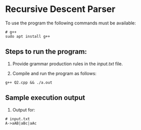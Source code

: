 # Recursive Descent Parser

To use the program the following commands must be available:

```
# g++
sudo apt install g++
```

## Steps to run the program:

1. Provide grammar production rules in the _input.txt_ file.

2. Compile and run the program as follows:

```
g++ Q2.cpp && ./a.out
```

## Sample execution output

1. Output for:

```
# input.txt
A->aAB|aBc|aAc
```
